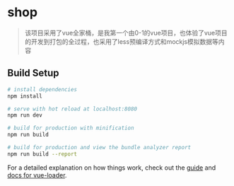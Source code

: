 # shop

> 该项目采用了vue全家桶，是我第一个由0-1的vue项目，也体验了vue项目的开发到打包的全过程，也采用了less预编译方式和mockjs模拟数据等内容

## Build Setup

``` bash
# install dependencies
npm install

# serve with hot reload at localhost:8080
npm run dev

# build for production with minification
npm run build

# build for production and view the bundle analyzer report
npm run build --report
```

For a detailed explanation on how things work, check out the [guide](http://vuejs-templates.github.io/webpack/) and [docs for vue-loader](http://vuejs.github.io/vue-loader).
